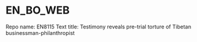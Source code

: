 # EN_BO_WEB
Repo name: EN8115
Text title: Testimony reveals pre-trial torture of Tibetan businessman-philanthropist